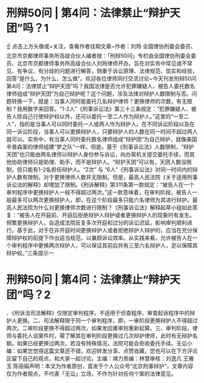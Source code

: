 # 刑辩50问 | 第4问：法律禁止“辩护天团”吗？1

☝ 点击上方头像或+关注，查看作者往期文章~作者：刘玲 全国律协刑委会委员、北京市京都律师事务所高级合伙人编者按：「刑辩50问」专栏由全国律协刑委会委员、北京市京都律师事务所高级合伙人刘玲律师开办，旨在对实务中常见或不常见、有争议、有分歧的问题进行解答，侧重于诉讼原理、法律规范、现实和经验，回答“是什么，为什么，怎么做”。欢迎各位律师同行交流讨论~今天刊发刑辩50问第4问：法律禁止“辩护天团”吗？我国法律是否允许犯罪嫌疑人、被告人委托数名律师组成“辩护天团”为自己辩护呢？这个问题，涉及法律对辩护人数限制与否。问题转换一下，就是：当事人同时能委托几名辩护律师？更换律师的次数，有无限制？我用数字来回答。“1-2人”《刑事诉讼法》第三十三条规定：“犯罪嫌疑人、被告人除自己行使辩护权以外，还可以委托一至二人作为辩护人。”这里的“一至二人”，指的是当事人可以同时委托一人或两人作为辩护人。在不同诉讼阶段以及在同一诉讼阶段，当事人可以更换辩护人，只要辩护人的人数在同一时间不超过两人就可以。实务中，有当事人同时委托数名律师组成“辩护团”为自己辩护，就像美国辛普森案的律师组建“梦之队”一样。但是，基于《刑事诉讼法》人数限制，“辩护天团”也只能由两名律师以辩护人身份参与诉讼，向办案机关提交委托手续，而其他协助律师只是助理、助手，而不是辩护人。“辩护天团”可以有，天团人数没限制，但只能有1-2名担任辩护人。“2次” 与 “6人”《刑事诉讼法》对同一时间内的辩护人数有限制，对于更换律师人数并无限制。但是，最高人民法院《关于适用刑事诉讼法的解释》却增加了限制。《刑诉解释》第311条第一款规定：“被告人在一个审判程序中更换辩护人一般不得超过两次。”这一款意味着，在审判阶段，被告人一般最多可以两次更换辩护人，即，在这个阶段最多只能六名律师为其进行辩护。最高人民法院为什么对更换律师次数进行限制？《刑事诉讼法》解释起草小组如此答复：“被告人在开庭前、开庭后拒绝辩护人辩护或者更换辩护人的现象时有发生。频繁更换辩护人，会造成法院反复多次开庭和过分的诉讼迟延，影响审判顺利进行。基于此，对于在非开庭时间更换辩护人或者拒绝辩护人辩护的，应当在充分保障辩护权的前提下作出适当规范，以兼顾诉讼效率。从实践来看，允许被告人在一个审判程序中更换两次辩护人，可以保证其前后共有三至六名辩护人，足以保障其辩护权。”三条提示一

# 刑辩50问 | 第4问：法律禁止“辩护天团”吗？2

、《刑诉法司法解释》仅限定审判程序，不适用于侦查程序、审查起诉程序中的辩护人更换。二、司法解释限于同一个审判程序，即，一审阶段更换辩护人不得超过两次。二审阶段更换不得超过两次。如果发回重审则重新起算。三、审判阶段，律师与委托人谈案件时，需了解其在审判阶段更换过几次辩护律师，此时有无辩护名额。如果已经更换过两次，若没有特殊情况，法院可能会拒收委托手续。无讼小编：如果您觉得这篇文章还不错，欢迎转发分享、点赞收藏，您也可以在下方评论区留下自己的观点，和大家一起讨论。主编：靖力责编：林慧审核：刘逸凡 王雅玉 陈丽娟声明：本文为作者原创，首发于个人公众号“北京刑事辩护”，文章内容仅为作者观点，不代表「无讼」立场，不作为针对任何个案的法律意见。

